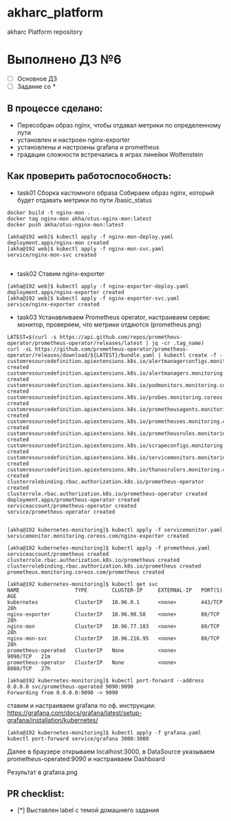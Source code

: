 # akharc_platform
akharc Platform repository
# Выполнено ДЗ №6

 - [ ] Основное ДЗ
 - [ ] Задание со *

## В процессе сделано:
- Пересобран образ nginx, чтобы отдавал метрики по определенному пути
- установлен и настроен nginx-exporter
- установлены и настроены grafana и prometheus
- градации сложности встречались в играх линейки Wolfenstein

## Как проверить работоспособность:
 - task01 Сборка кастомного образа
Собираем образ nginx, который будет отдавать метрики по пути /basic_status

```shell
docker build -t nginx-mon .
docker tag nginx-mon akha/otus-nginx-mon:latest
docker push akha/otus-nginx-mon:latest

[akha@192 web]$ kubectl apply -f nginx-mon-deploy.yaml
deployment.apps/nginx-mon created
[akha@192 web]$ kubectl apply -f nginx-mon-svc.yaml
service/nginx-mon-svc created


```

 - task02 Ставим nginx-exporter
 
```shell
[akha@192 web]$ kubectl apply -f nginx-exporter-deploy.yaml
deployment.apps/nginx-exporter created
[akha@192 web]$ kubectl apply -f nginx-exporter-svc.yaml
service/nginx-exporter created
```

 - task03 Устанавливаем Prometheus operator, настраиваем сервис монитор, проверяем, что метрики отдаются (prometheus.png)
```shell
LATEST=$(curl -s https://api.github.com/repos/prometheus-operator/prometheus-operator/releases/latest | jq -cr .tag_name)
curl -sL https://github.com/prometheus-operator/prometheus-operator/releases/download/${LATEST}/bundle.yaml | kubectl create -f -
customresourcedefinition.apiextensions.k8s.io/alertmanagerconfigs.monitoring.coreos.com created
customresourcedefinition.apiextensions.k8s.io/alertmanagers.monitoring.coreos.com created
customresourcedefinition.apiextensions.k8s.io/podmonitors.monitoring.coreos.com created
customresourcedefinition.apiextensions.k8s.io/probes.monitoring.coreos.com created
customresourcedefinition.apiextensions.k8s.io/prometheusagents.monitoring.coreos.com created
customresourcedefinition.apiextensions.k8s.io/prometheuses.monitoring.coreos.com created
customresourcedefinition.apiextensions.k8s.io/prometheusrules.monitoring.coreos.com created
customresourcedefinition.apiextensions.k8s.io/scrapeconfigs.monitoring.coreos.com created
customresourcedefinition.apiextensions.k8s.io/servicemonitors.monitoring.coreos.com created
customresourcedefinition.apiextensions.k8s.io/thanosrulers.monitoring.coreos.com created
clusterrolebinding.rbac.authorization.k8s.io/prometheus-operator created
clusterrole.rbac.authorization.k8s.io/prometheus-operator created
deployment.apps/prometheus-operator created
serviceaccount/prometheus-operator created
service/prometheus-operator created
```

```shell

[akha@192 kubernetes-monitoring]$ kubectl apply -f servicemonitor.yaml
servicemonitor.monitoring.coreos.com/nginx-exporter created

[akha@192 kubernetes-monitoring]$ kubectl apply -f prometheus.yaml
serviceaccount/prometheus created
clusterrole.rbac.authorization.k8s.io/prometheus created
clusterrolebinding.rbac.authorization.k8s.io/prometheus created
prometheus.monitoring.coreos.com/prometheus created

[akha@192 kubernetes-monitoring]$ kubectl get svc
NAME                  TYPE        CLUSTER-IP     EXTERNAL-IP   PORT(S)    AGE
kubernetes            ClusterIP   10.96.0.1      <none>        443/TCP    28h
nginx-exporter        ClusterIP   10.96.98.58    <none>        80/TCP     28h
nginx-mon             ClusterIP   10.96.77.183   <none>        80/TCP     28h
nginx-mon-svc         ClusterIP   10.96.216.95   <none>        80/TCP     28h
prometheus-operated   ClusterIP   None           <none>        9090/TCP   21m
prometheus-operator   ClusterIP   None           <none>        8080/TCP   27h

[akha@192 kubernetes-monitoring]$ kubectl port-forward --address 0.0.0.0 svc/prometheus-operated 9090:9090
Forwarding from 0.0.0.0:9090 -> 9090

```
ставим и настраиваем grafana по оф. инструкции:
https://grafana.com/docs/grafana/latest/setup-grafana/installation/kubernetes/
```shell
[akha@192 kubernetes-monitoring]$ kubectl apply -f grafana.yaml
kubectl port-forward service/grafana 3000:3000
```

Далее в браузере открываем localhost:3000, в DataSource указываем prometheus-operated:9090 и настраиваем Dashboard 

Результат в grafana.png
## PR checklist:
 - [*] Выставлен label с темой домашнего задания